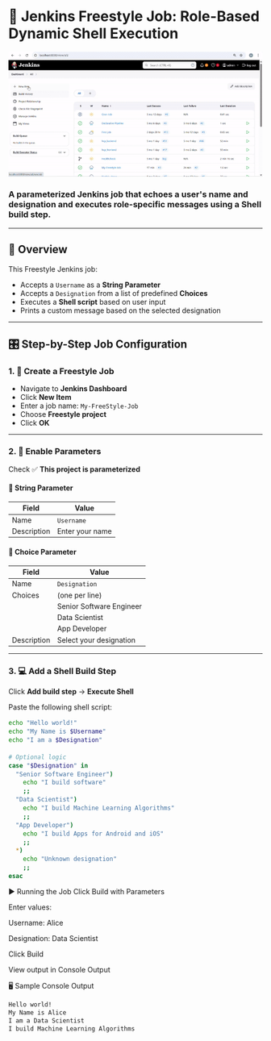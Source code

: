 # 🧪 Jenkins Freestyle Job: Role-Based Dynamic Shell Execution

![](gifs/freestyle_job.gif)

### A parameterized Jenkins job that echoes a user's name and designation and executes role-specific messages using a Shell build step.

---

## 📝 Overview

This Freestyle Jenkins job:

- Accepts a `Username` as a **String Parameter**
- Accepts a `Designation` from a list of predefined **Choices**
- Executes a **Shell script** based on user input
- Prints a custom message based on the selected designation

---

## 🎛️ Step-by-Step Job Configuration

### 1. 🧱 Create a Freestyle Job

- Navigate to **Jenkins Dashboard**
- Click **New Item**
- Enter a job name: `My-FreeStyle-Job`
- Choose **Freestyle project**
- Click **OK**

---

### 2. 🔧 Enable Parameters

Check ✅ **This project is parameterized**

#### 🔹 String Parameter

| Field       | Value              |
|-------------|--------------------|
| Name        | `Username`         |
| Description | Enter your name    |

#### 🔹 Choice Parameter

| Field       | Value                       |
|-------------|-----------------------------|
| Name        | `Designation`               |
| Choices     | (one per line)              |
|             | Senior Software Engineer    |
|             | Data Scientist              |
|             | App Developer               |
| Description | Select your designation     |

---

### 3. 💻 Add a Shell Build Step

Click **Add build step** → **Execute Shell**

Paste the following shell script:

```bash
echo "Hello world!"
echo "My Name is $Username"
echo "I am a $Designation"

# Optional logic
case "$Designation" in
  "Senior Software Engineer")
    echo "I build software"
    ;;
  "Data Scientist")
    echo "I build Machine Learning Algorithms"
    ;;
  "App Developer")
    echo "I build Apps for Android and iOS"
    ;;
  *)
    echo "Unknown designation"
    ;;
esac
```
▶️ Running the Job
Click Build with Parameters

Enter values:

Username: Alice

Designation: Data Scientist

Click Build

View output in Console Output

🖥️ Sample Console Output
```
Hello world!
My Name is Alice
I am a Data Scientist
I build Machine Learning Algorithms
```
